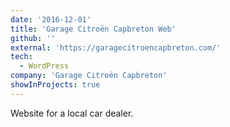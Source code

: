 ```yaml
---
date: '2016-12-01'
title: 'Garage Citroën Capbreton Web'
github: ''
external: 'https://garagecitroencapbreton.com/'
tech:
  - WordPress
company: 'Garage Citroën Capbreton'
showInProjects: true
---
```


Website for a local car dealer.
